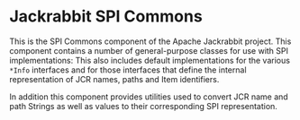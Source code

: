 <!--
   Licensed to the Apache Software Foundation (ASF) under one or more
   contributor license agreements.  See the NOTICE file distributed with
   this work for additional information regarding copyright ownership.
   The ASF licenses this file to You under the Apache License, Version 2.0
   (the "License"); you may not use this file except in compliance with
   the License.  You may obtain a copy of the License at

       http://www.apache.org/licenses/LICENSE-2.0

   Unless required by applicable law or agreed to in writing, software
   distributed under the License is distributed on an "AS IS" BASIS,
   WITHOUT WARRANTIES OR CONDITIONS OF ANY KIND, either express or implied.
   See the License for the specific language governing permissions and
   limitations under the License.
-->

Jackrabbit SPI Commons
======================
This is the SPI Commons component of the Apache Jackrabbit project. This
component contains a number of general-purpose classes for use with SPI
implementations: This also includes default implementations for the various
`*Info` interfaces and for those interfaces that define the internal
representation of JCR names, paths and Item identifiers.

In addition this component provides utilities used to convert JCR name and
path Strings as well as values to their corresponding SPI representation.
